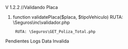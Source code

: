 V 1.2.2 //Validando Placa

1. function validatePlaca($placa, $tipoVehiculo)
        RUTA: \Seguros\inc\validador.php

        RUTA: \Seguros\GET_Poliza_Total.php



Pendientes
Logs Data Invalida